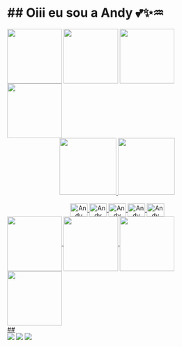  
  <h1>## Oiii eu sou a Andy 💕✨♒</h1>
  
  <div>
    <position: relative>
    <img align="center" height="125px" src="https://i.pinimg.com/originals/6c/d7/4b/6cd74bae87b2025e3d671a23dbf4b3ca.gif">
    <img align="center" height="125px" src="https://i.pinimg.com/originals/6c/d7/4b/6cd74bae87b2025e3d671a23dbf4b3ca.gif">
    <img align="center" height="125px" src="https://i.pinimg.com/originals/6c/d7/4b/6cd74bae87b2025e3d671a23dbf4b3ca.gif">
    <img align="center" height="125px" src="https://i.pinimg.com/originals/6c/d7/4b/6cd74bae87b2025e3d671a23dbf4b3ca.gif">
  </div>
  
  <div align="center">
    <a href="https://github.com/andyruschmann">
    <img height="130em" src="https://github-readme-stats.vercel.app/api?username=andyruschmann&show_icons=true&theme=radical&include_all_commits=true&count_private=true"/>
    <img height="130em" src="https://github-readme-stats.vercel.app/api/top-langs/?username=andyruschmann&layout=compact&langs_count=7&theme=radical"/>
  </div>
 
  <div style="display: inline_block" align="center"><br>
    <img align="center" alt="Andy CSS" height="30" width="40" src="https://cdn.jsdelivr.net/gh/devicons/devicon/icons/css3/css3-original.svg">
    <img align="center" alt="Andy HTML" height="30" width="40" src="https://cdn.jsdelivr.net/gh/devicons/devicon/icons/html5/html5-original.svg">  
    <img align="center" alt="Andy Illustrator" height="30" width="40" src="https://cdn.jsdelivr.net/gh/devicons/devicon/icons/illustrator/illustrator-plain.svg">
    <img align="center" alt="Andy Photoshop" height="30" width="40" src="https://cdn.jsdelivr.net/gh/devicons/devicon/icons/photoshop/photoshop-plain.svg">
    <img align="center" alt="Andy Behance" height="30" width="40" src="https://cdn.jsdelivr.net/gh/devicons/devicon/icons/behance/behance-original.svg">
  </div> 
 
  <div>
    <position: relative>
    <img align="center" height="125px" src="https://i.pinimg.com/originals/6c/d7/4b/6cd74bae87b2025e3d671a23dbf4b3ca.gif">
    <img align="center" height="125px" src="https://i.pinimg.com/originals/6c/d7/4b/6cd74bae87b2025e3d671a23dbf4b3ca.gif">
    <img align="center" height="125px" src="https://i.pinimg.com/originals/6c/d7/4b/6cd74bae87b2025e3d671a23dbf4b3ca.gif">
    <img align="center" height="125px" src="https://i.pinimg.com/originals/6c/d7/4b/6cd74bae87b2025e3d671a23dbf4b3ca.gif">
  </div>
##

 <div> 
   <a href="https://instagram.com/toescutandy" target="_blank"><img src="https://img.shields.io/badge/-Instagram-%23E4405F?style=for-the-badge&logo=instagram&logoColor=white" target="_blank"></a>
    <a href = "mailto:andressa.ruschmann@gmail.com"><img src="https://img.shields.io/badge/-Gmail-%23333?style=for-the-badge&logo=gmail&logoColor=white" target="_blank"></a>
    <a href="https://www.linkedin.com/in/andyruschmann" target="_blank"><img src="https://img.shields.io/badge/-LinkedIn-%230077B5?style=for-the-badge&logo=linkedin&logoColor=white" target="_blank"></a>  
  </div>
